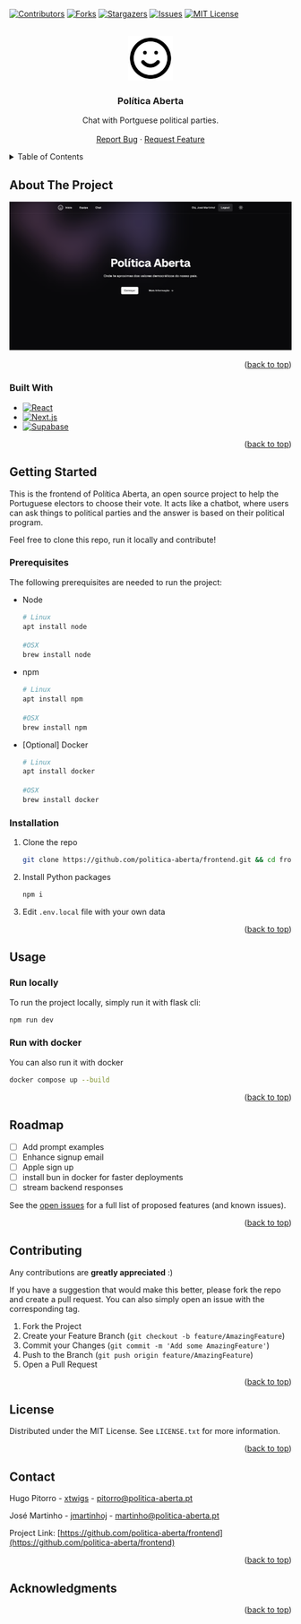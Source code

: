 <!-- Improved compatibility of back to top link: See: https://github.com/othneildrew/Best-README-Template/pull/73 -->
<a name="readme-top"></a>
<!--
*** Thanks for checking out the Best-README-Template. If you have a suggestion
*** that would make this better, please fork the repo and create a pull request
*** or simply open an issue with the tag "enhancement".
*** Don't forget to give the project a star!
*** Thanks again! Now go create something AMAZING! :D
-->



<!-- PROJECT SHIELDS -->
<!--
*** I'm using markdown "reference style" links for readability.
*** Reference links are enclosed in brackets [ ] instead of parentheses ( ).
*** See the bottom of this document for the declaration of the reference variables
*** for contributors-url, forks-url, etc. This is an optional, concise syntax you may use.
*** https://www.markdownguide.org/basic-syntax/#reference-style-links
-->
[![Contributors][contributors-shield]][contributors-url]
[![Forks][forks-shield]][forks-url]
[![Stargazers][stars-shield]][stars-url]
[![Issues][issues-shield]][issues-url]
[![MIT License][license-shield]][license-url]
<!-- [![LinkedIn][linkedin-shield]][linkedin-url] -->



<!-- PROJECT LOGO -->
<br />
<div align="center">
  <a href="https://github.com/politica-aberta/frontend">
    <img src="images/logo.png" alt="Logo" height="80">
  </a>

<h3 align="center">Política Aberta</h3>

  <p align="center">
    Chat with Portguese political parties.
    <!-- <br />
    <a href="https://github.com/politica-aberta/frontend"><strong>Explore the docs »</strong></a> -->
    <br />
    <br />
    <a href="https://github.com/politica-aberta/frontend/issues">Report Bug</a>
    ·
    <a href="https://github.com/politica-aberta/frontend/issues">Request Feature</a>
  </p>
</div>



<!-- TABLE OF CONTENTS -->
<details>
  <summary>Table of Contents</summary>
  <ol>
    <li>
      <a href="#about-the-project">About The Project</a>
      <ul>
        <li><a href="#built-with">Built With</a></li>
      </ul>
    </li>
    <li>
      <a href="#getting-started">Getting Started</a>
      <ul>
        <li><a href="#prerequisites">Prerequisites</a></li>
        <li><a href="#installation">Installation</a></li>
      </ul>
    </li>
    <li><a href="#usage">Usage</a></li>
    <li><a href="#roadmap">Roadmap</a></li>
    <li><a href="#contributing">Contributing</a></li>
    <li><a href="#license">License</a></li>
    <li><a href="#contact">Contact</a></li>
    <li><a href="#acknowledgments">Acknowledgments</a></li>
  </ol>
</details>



<!-- ABOUT THE PROJECT -->
## About The Project

[![Poítica Aberta screen shot](images/screenshot.png)](https://www.politica-aberta.pt)


<p align="right">(<a href="#readme-top">back to top</a>)</p>



### Built With

* [![React][React.js]][React-url]
* [![Next.js][Next.js]][Next-url]
* [![Supabase][Supabase.com]][Supabase-url]

<p align="right">(<a href="#readme-top">back to top</a>)</p>



<!-- GETTING STARTED -->
## Getting Started

This is the frontend of Política Aberta, an open source project to help the Portuguese electors to choose their vote. It acts like a chatbot, where users can ask things to political parties and the answer is based on their political program. 

Feel free to clone this repo, run it locally and contribute!

### Prerequisites

The following prerequisites are needed to run the project:
* Node
    ```sh
    # Linux
    apt install node

    #OSX
    brew install node
    ```

* npm
  ```sh
  # Linux
  apt install npm

  #OSX
  brew install npm
  ```
* [Optional] Docker
    ```sh
    # Linux
    apt install docker

    #OSX
    brew install docker
    ```



### Installation

1. Clone the repo
   ```sh
   git clone https://github.com/politica-aberta/frontend.git && cd frontend
   ```
2. Install Python packages
   ```sh
   npm i
   ```
3. Edit `.env.local` file with your own data

<p align="right">(<a href="#readme-top">back to top</a>)</p>



<!-- USAGE EXAMPLES -->
## Usage

### Run locally

To run the project locally, simply run it with flask cli:
```sh
npm run dev
```


### Run with docker

You can also run it with docker
```sh
docker compose up --build
```

<p align="right">(<a href="#readme-top">back to top</a>)</p>



<!-- ROADMAP -->
## Roadmap

- [ ] Add prompt examples
- [ ] Enhance signup email
- [ ] Apple sign up
- [ ] install bun in docker for faster deployments
- [ ] stream backend responses

See the [open issues](https://github.com/politica-aberta/frontend/issues) for a full list of proposed features (and known issues).

<p align="right">(<a href="#readme-top">back to top</a>)</p>



<!-- CONTRIBUTING -->
## Contributing

Any contributions are **greatly appreciated** :)

If you have a suggestion that would make this better, please fork the repo and create a pull request. You can also simply open an issue with the corresponding tag.

1. Fork the Project
2. Create your Feature Branch (`git checkout -b feature/AmazingFeature`)
3. Commit your Changes (`git commit -m 'Add some AmazingFeature'`)
4. Push to the Branch (`git push origin feature/AmazingFeature`)
5. Open a Pull Request

<p align="right">(<a href="#readme-top">back to top</a>)</p>



<!-- LICENSE -->
## License

Distributed under the MIT License. See `LICENSE.txt` for more information.

<p align="right">(<a href="#readme-top">back to top</a>)</p>



<!-- CONTACT -->
## Contact

Hugo Pitorro - [xtwigs](https://www.github.com/xtwigs/) - pitorro@politica-aberta.pt

José Martinho - [jmartinhoj](https://www.github.com/jmartinhoj/) - martinho@politica-aberta.pt

Project Link: [https://github.com/politica-aberta/frontend](https://github.com/politica-aberta/frontend)

<p align="right">(<a href="#readme-top">back to top</a>)</p>



<!-- ACKNOWLEDGMENTS -->
## Acknowledgments


<p align="right">(<a href="#readme-top">back to top</a>)</p>



<!-- MARKDOWN LINKS & IMAGES -->
<!-- https://www.markdownguide.org/basic-syntax/#reference-style-links -->
[contributors-shield]: https://img.shields.io/github/contributors/politica-aberta/frontend.svg?style=for-the-badge
[contributors-url]: https://github.com/politica-aberta/frontend/graphs/contributors
[forks-shield]: https://img.shields.io/github/forks/politica-aberta/frontend.svg?style=for-the-badge
[forks-url]: https://github.com/politica-aberta/frontend/network/members
[stars-shield]: https://img.shields.io/github/stars/politica-aberta/frontend.svg?style=for-the-badge
[stars-url]: https://github.com/politica-aberta/frontend/stargazers
[issues-shield]: https://img.shields.io/github/issues/politica-aberta/frontend.svg?style=for-the-badge
[issues-url]: https://github.com/politica-aberta/frontend/issues
[license-shield]: https://img.shields.io/github/license/politica-aberta/frontend.svg?style=for-the-badge
[license-url]: https://github.com/politica-aberta/frontend/blob/master/LICENSE.txt
[linkedin-shield]: https://img.shields.io/badge/-LinkedIn-black.svg?style=for-the-badge&logo=linkedin&colorB=555
[linkedin-url]: https://linkedin.com/in/jmartinhoj
[product-screenshot]: images/screenshot.png
[Next.js]: https://img.shields.io/badge/next.js-000000?style=for-the-badge&logo=nextdotjs&logoColor=white
[Next-url]: https://nextjs.org/
[React.js]: https://img.shields.io/badge/React-20232A?style=for-the-badge&logo=react&logoColor=61DAFB
[React-url]: https://reactjs.org/
[Vue.js]: https://img.shields.io/badge/Vue.js-35495E?style=for-the-badge&logo=vuedotjs&logoColor=4FC08D
[Vue-url]: https://vuejs.org/
[Angular.io]: https://img.shields.io/badge/Angular-DD0031?style=for-the-badge&logo=angular&logoColor=white
[Angular-url]: https://angular.io/
[Svelte.dev]: https://img.shields.io/badge/Svelte-4A4A55?style=for-the-badge&logo=svelte&logoColor=FF3E00
[Svelte-url]: https://svelte.dev/
[Laravel.com]: https://img.shields.io/badge/Laravel-FF2D20?style=for-the-badge&logo=laravel&logoColor=white
[Laravel-url]: https://laravel.com
[Bootstrap.com]: https://img.shields.io/badge/Bootstrap-563D7C?style=for-the-badge&logo=bootstrap&logoColor=white
[Bootstrap-url]: https://getbootstrap.com
[JQuery.com]: https://img.shields.io/badge/jQuery-0769AD?style=for-the-badge&logo=jquery&logoColor=white
[JQuery-url]: https://jquery.com 
[supabase.com]: https://img.shields.io/badge/Supabase-20232A?style=for-the-badge&logo=supabase&logoColor=3ECF8E
[supabase-url]: https://supabase.com 
